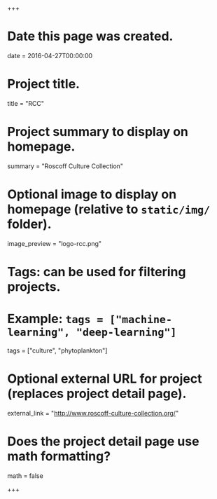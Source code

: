 +++
# Date this page was created.
date = 2016-04-27T00:00:00

# Project title.
title = "RCC"

# Project summary to display on homepage.
summary = "Roscoff Culture Collection"

# Optional image to display on homepage (relative to `static/img/` folder).
image_preview = "logo-rcc.png"

# Tags: can be used for filtering projects.
# Example: `tags = ["machine-learning", "deep-learning"]`
tags = ["culture", "phytoplankton"]

# Optional external URL for project (replaces project detail page).
external_link = "http://www.roscoff-culture-collection.org/"

# Does the project detail page use math formatting?
math = false

+++

